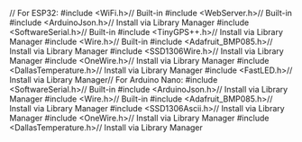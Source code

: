 // For ESP32:
#include <WiFi.h>// Built-in
#include <WebServer.h>// Built-in
#include <ArduinoJson.h>// Install via Library Manager
#include <SoftwareSerial.h>// Built-in
#include <TinyGPS++.h>// Install via Library Manager
#include <Wire.h>// Built-in
#include <Adafruit_BMP085.h>// Install via Library Manager
#include <SSD1306Wire.h>// Install via Library Manager
#include <OneWire.h>// Install via Library Manager
#include <DallasTemperature.h>// Install via Library Manager
#include <FastLED.h>// Install via Library Manager// For Arduino Nano:
#include <SoftwareSerial.h>// Built-in
#include <ArduinoJson.h>// Install via Library Manager
#include <Wire.h>// Built-in
#include <Adafruit_BMP085.h>// Install via Library Manager
#include <SSD1306Ascii.h>// Install via Library Manager
#include <OneWire.h>// Install via Library Manager
#include <DallasTemperature.h>// Install via Library Manager
